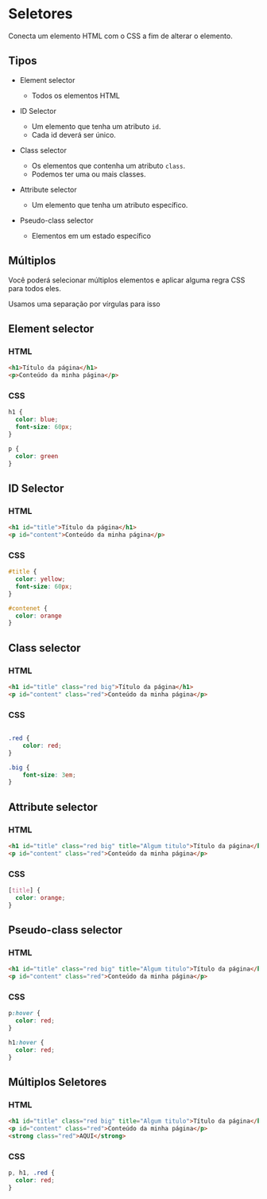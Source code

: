 # Seletores

Conecta um elemento HTML com o CSS a fim de alterar o elemento.

## Tipos

* Element selector
    - Todos os elementos HTML

* ID Selector
    - Um elemento que tenha um atributo `id`.
    - Cada id deverá ser único.

* Class selector
    - Os elementos que contenha um atributo `class`.
    - Podemos ter uma ou mais classes.

* Attribute selector
    - Um elemento que tenha um atributo específico.

* Pseudo-class selector
    - Elementos em um estado específico

## Múltiplos

Você poderá selecionar múltiplos elementos e aplicar alguma regra CSS para todos eles.

Usamos uma separação por vírgulas para isso

## Element selector

### HTML
~~~HTML
<h1>Título da página</h1>
<p>Conteúdo da minha página</p>
~~~

### CSS
~~~ CSS
h1 {
  color: blue;
  font-size: 60px;
}

p {
  color: green
}
~~~

## ID Selector

### HTML
~~~HTML
<h1 id="title">Título da página</h1>
<p id="content">Conteúdo da minha página</p>
~~~

### CSS
~~~ CSS
#title {
  color: yellow;
  font-size: 60px;
}

#contenet {
  color: orange
}
~~~

## Class selector

### HTML
~~~HTML
<h1 id="title" class="red big">Título da página</h1>
<p id="content" class="red">Conteúdo da minha página</p>
~~~

### CSS
~~~ CSS

.red {
    color: red;
}

.big {
    font-size: 3em;
}
~~~

## Attribute selector

### HTML
~~~html
<h1 id="title" class="red big" title="Algum titulo">Título da página</h1>
<p id="content" class="red">Conteúdo da minha página</p>
~~~

### CSS
~~~ CSS
[title] {
  color: orange;
}
~~~

## Pseudo-class selector
### HTML
~~~html
<h1 id="title" class="red big" title="Algum titulo">Título da página</h1>
<p id="content" class="red">Conteúdo da minha página</p>
~~~

### CSS
~~~CSS
p:hover {
  color: red;
}

h1:hover {
  color: red;
}
~~~

## Múltiplos Seletores

### HTML
~~~html
<h1 id="title" class="red big" title="Algum titulo">Título da página</h1>
<p id="content" class="red">Conteúdo da minha página</p>
<strong class="red">AQUI</strong>
~~~

### CSS

~~~css
p, h1, .red {
  color: red;
}
~~~

